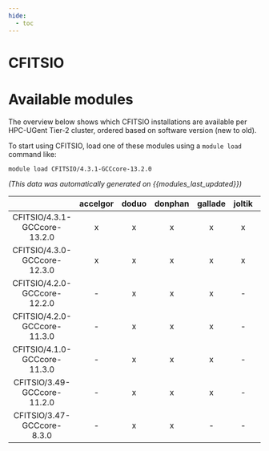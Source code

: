 ```yaml
---
hide:
  - toc
---
```


CFITSIO
=======

# Available modules


The overview below shows which CFITSIO installations are available per HPC-UGent Tier-2 cluster, ordered based on software version (new to old).

To start using CFITSIO, load one of these modules using a `module load` command like:

```shell
module load CFITSIO/4.3.1-GCCcore-13.2.0
```

*(This data was automatically generated on {{modules_last_updated}})*  

| |accelgor|doduo|donphan|gallade|joltik|shinx|skitty|
| :---: | :---: | :---: | :---: | :---: | :---: | :---: | :---: |
|CFITSIO/4.3.1-GCCcore-13.2.0|x|x|x|x|x|x|x|
|CFITSIO/4.3.0-GCCcore-12.3.0|x|x|x|x|x|x|x|
|CFITSIO/4.2.0-GCCcore-12.2.0|-|x|x|x|-|-|-|
|CFITSIO/4.2.0-GCCcore-11.3.0|-|x|x|x|-|-|-|
|CFITSIO/4.1.0-GCCcore-11.3.0|-|x|x|x|-|-|-|
|CFITSIO/3.49-GCCcore-11.2.0|-|x|x|x|-|-|-|
|CFITSIO/3.47-GCCcore-8.3.0|-|x|x|-|-|-|-|
